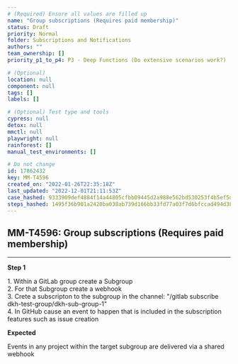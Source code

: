 ```yaml
---
# (Required) Ensure all values are filled up
name: "Group subscriptions (Requires paid membership)"
status: Draft
priority: Normal
folder: Subscriptions and Notifications
authors: ""
team_ownership: []
priority_p1_to_p4: P3 - Deep Functions (Do extensive scenarios work?)

# (Optional)
location: null
component: null
tags: []
labels: []

# (Optional) Test type and tools
cypress: null
detox: null
mmctl: null
playwright: null
rainforest: []
manual_test_environments: []

# Do not change
id: 17862432
key: MM-T4596
created_on: "2022-01-26T22:35:18Z"
last_updated: "2022-12-01T21:11:53Z"
case_hashed: 9333909def4884f14a44805cfbb09445d2a988e562bd530253f4b5ef5dc99fa8a1664575db48a297386c4a3254deb8c3
steps_hashed: 1495f36b901a2420ba038ab739d166bb33fd77a03f7d6bfccad494d38351461cc0ea1e673e6f4474715fc6abbc5d200c
---
```


<!-- (Auto-generated) Based on frontmatter's "key" and "name" -->

## MM-T4596: Group subscriptions (Requires paid membership)

---

**Step 1**

1\. Within a GitLab group create a Subgroup\
2\. For that Subgroup create a webhook\
3\. Crete a subscripton to the subgroup in the channel: "/gitlab subscribe dkh-test-group/dkh-sub-group-1"\
4\. In GitHub cause an event to happen that is included in the subscription features such as issue creation

**Expected**

Events in any project within the target subgroup are delivered via a shared webhook
